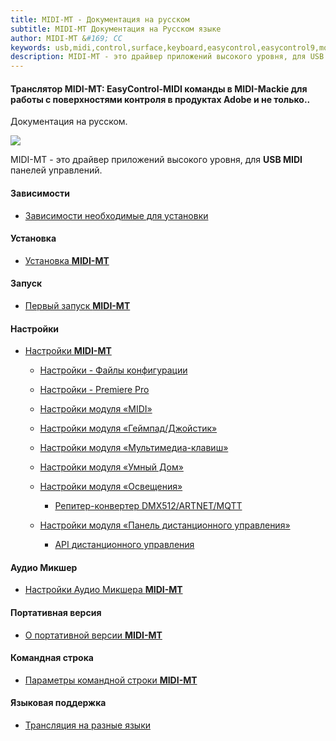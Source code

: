 ```yaml
---
title: MIDI-MT - Документация на русском
subtitle: MIDI-MT Документация на Русском языке
author: MIDI-MT &#169; CC
keywords: usb,midi,control,surface,keyboard,easycontrol,easycontrol9,mqtt,lights,dmx,dmx512,artnet,soundbar,premiere pro,proxy,driver
description: MIDI-MT - это драйвер приложений высокого уровня, для USB MIDI панелей управлений
---
```


#### Транслятор **MIDI-MT**: EasyControl-MIDI команды в MIDI-Mackie для работы с поверхностями контроля в продуктах Adobe и не только..

Документация на русском.

![](https://claudiacoord.github.io/MIDI-MT/images/helper/web-present.png)

MIDI-MT - это драйвер приложений высокого уровня, для **USB MIDI** панелей управлений.

#### Зависимости

- [Зависимости необходимые для установки](Dependencies.html)  

#### Установка

- [Установка **MIDI-MT**](Installation.html)  

#### Запуск

- [Первый запуск **MIDI-MT**](Launch.html)  

#### Настройки

- [Настройки **MIDI-MT**](Settings.html) 
  
  - [Настройки - Файлы конфигурации](Settings-Configuration-files.html)
  
  - [Настройки - Premiere Pro](Settings-Premiere-Pro.html)
  
  - [Настройки модуля «MIDI»](Settings-Module-MIDI.html)
  
  - [Настройки модуля «Геймпад/Джойстик»](Settings-Module-Gamepad.html)
  
  - [Настройки модуля «Мультимедиа-клавиш»](Settings-Module-Multimedia-keys.html)
  
  - [Настройки модуля «Умный Дом»](Settings-Module-Smart-House.html)
  
  - [Настройки модуля «Освещения»](Settings-Module-Lights.html)
    
    - [Репитер-конвертер DMX512/ARTNET/MQTT](Light-Repeaters-DMX512-ARTNET-MQTT.html)

  - [Настройки модуля «Панель дистанционного управления»](Settings-Module-Remote.html)  

     - [API дистанционного управления](Settings-Module-Remote-API.html)  
  
#### Аудио Микшер

- [Настройки Аудио Микшера **MIDI-MT**](Audio-Mixer.html)  

#### Портативная версия

- [О портативной версии **MIDI-MT**](Portable-version.html)  

#### Командная строка

- [Параметры командной строки **MIDI-MT**](Command-Line-Options.html)  

#### Языковая поддержка

- [Трансляция на разные языки](Broadcast-into-different-languages.html)  
